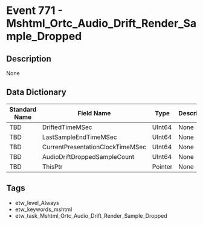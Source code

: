 # Event 771 - Mshtml_Ortc_Audio_Drift_Render_Sample_Dropped

## Description
None

## Data Dictionary
|Standard Name|Field Name|Type|Description|Sample Value|
|---|---|---|---|---|
|TBD|DriftedTimeMSec|UInt64|None|`None`|
|TBD|LastSampleEndTimeMSec|UInt64|None|`None`|
|TBD|CurrentPresentationClockTimeMSec|UInt64|None|`None`|
|TBD|AudioDriftDroppedSampleCount|UInt64|None|`None`|
|TBD|ThisPtr|Pointer|None|`None`|

## Tags
* etw_level_Always
* etw_keywords_mshtml
* etw_task_Mshtml_Ortc_Audio_Drift_Render_Sample_Dropped
